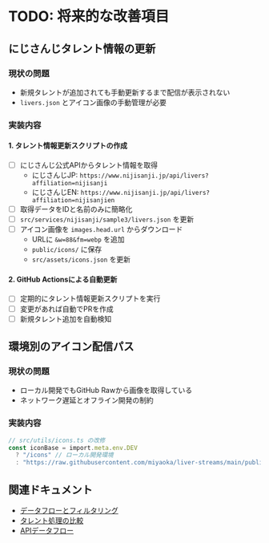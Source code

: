 # TODO: 将来的な改善項目

## にじさんじタレント情報の更新

### 現状の問題

- 新規タレントが追加されても手動更新するまで配信が表示されない
- `livers.json` とアイコン画像の手動管理が必要

### 実装内容

#### 1. タレント情報更新スクリプトの作成

- [ ] にじさんじ公式APIからタレント情報を取得
  - にじさんじJP: `https://www.nijisanji.jp/api/livers?affiliation=nijisanji`
  - にじさんじEN: `https://www.nijisanji.jp/api/livers?affiliation=nijisanjien`
- [ ] 取得データをIDと名前のみに簡略化
- [ ] `src/services/nijisanji/sample3/livers.json` を更新
- [ ] アイコン画像を `images.head.url` からダウンロード
  - URLに `&w=88&fm=webp` を追加
  - `public/icons/` に保存
  - `src/assets/icons.json` を更新

#### 2. GitHub Actionsによる自動更新

- [ ] 定期的にタレント情報更新スクリプトを実行
- [ ] 変更があれば自動でPRを作成
- [ ] 新規タレント追加を自動検知

## 環境別のアイコン配信パス

### 現状の問題

- ローカル開発でもGitHub Rawから画像を取得している
- ネットワーク遅延とオフライン開発の制約

### 実装内容

```typescript
// src/utils/icons.ts の改修
const iconBase = import.meta.env.DEV
  ? "/icons" // ローカル開発環境
  : "https://raw.githubusercontent.com/miyaoka/liver-streams/main/public/icons"; // 本番環境
```

## 関連ドキュメント

- [データフローとフィルタリング](./data-flow-and-filtering.md)
- [タレント処理の比較](./talent-processing-comparison.md)
- [APIデータフロー](./api-data-flow.md)
